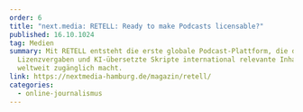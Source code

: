 ```yaml
---
order: 6
title: "next.media: RETELL: Ready to make Podcasts licensable?"
published: 16.10.1024
tag: Medien
summary: Mit RETELL entsteht die erste globale Podcast-Plattform, die durch
  Lizenzvergaben und KI-übersetzte Skripte international relevante Inhalte
  weltweit zugänglich macht.
link: https://nextmedia-hamburg.de/magazin/retell/
categories:
  - online-journalismus
---
```

